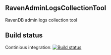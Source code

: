 ## RavenAdminLogsCollectionTool
RavenDB admin logs collection tool
## Build status
Continious integration: [![Build status](https://ci.appveyor.com/api/projects/status/3ikd44hibrsk6f9j?svg=true)](https://ci.appveyor.com/project/DamirAinullin/ravenadminlogscollectiontool)


